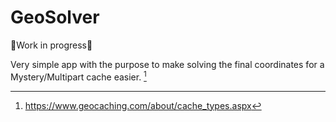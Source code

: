 # GeoSolver 
👷Work in progress👷

Very simple app with the purpose to make solving the final coordinates for a Mystery/Multipart cache easier. [^1]

[^1]: https://www.geocaching.com/about/cache_types.aspx
